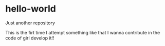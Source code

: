 # hello-world
Just another repository

This is the firt time I attempt something like that
I wanna contribute in the code of girl develop it!!
